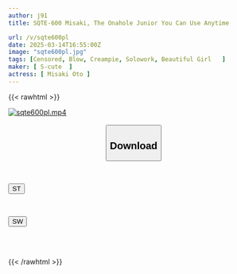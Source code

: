 ```yaml
---
author: j91
title: SQTE-600 Misaki, The Onahole Junior You Can Use Anytime

url: /v/sqte600pl
date: 2025-03-14T16:55:00Z
image: "sqte600pl.jpg"
tags: [Censored, Blow, Creampie, Solowork, Beautiful Girl	]
maker: [ S-cute  ]
actress: [ Misaki Oto ]
---
```



{{< rawhtml >}}

<div class="video" data-videoid="WejdzjBdMDsblBk">
    <a href="javascript:;">
        <img src="/v/sqte600pl/sqte600pl.jpg" width="WIDTH" height="HEIGHT" alt="sqte600pl.mp4" loading="lazy">
    </a>
</div>

<script type="text/javascript" src="https://j91.asia/asset/on-demand-st.js"></script>

<br>
  <link rel="stylesheet" href="https://j91.asia/asset/bs5.css">
  
  <center>
  <button class="btn btn-primary" type="button" data-bs-toggle="collapse" data-bs-target=".multi-collapse" aria-expanded="false" aria-controls="multiCollapseExample1 multiCollapseExample2"><h2>Download</h2></button></center>
</p>
<div class="row">
  <div class="col">
    <div class="collapse multi-collapse" id="multiCollapseExample1">
      <div class="card card-body">
	      	      <br>
<div class="buttons">  
<p><a href="/v/sqte600pl/st.html" target="_blank"><button class="btn-hover color-3"><i class="fa fa-download"></i> ST</button></a></p></div>
    </div>
  </div>
</div>
  <div class="col">
    <div class="collapse multi-collapse" id="multiCollapseExample2">
      <div class="card card-body">
	      <br>
<div class="buttons">
<p><a href="/v/sqte600pl/sw.html" target="_blank"><button class="btn-hover color-2"><i class="fa fa-download"></i> SW</button></a></p></div>
<br><br>
      </div>
    </div>
  </div>
</div>

{{< /rawhtml >}}